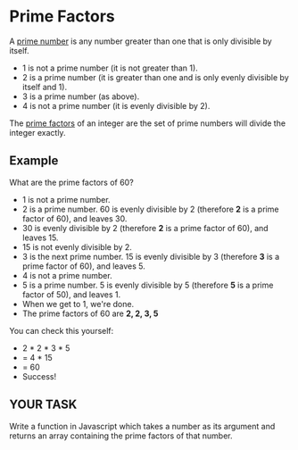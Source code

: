 # Prime Factors

A [prime number](https://en.wikipedia.org/wiki/Prime_number) is any number greater than one that is only divisible by itself. 

- 1 is not a prime number (it is not greater than 1).
- 2 is a prime number (it is greater than one and is only evenly divisible by itself and 1).
- 3 is a prime number (as above).
- 4 is not a prime number (it is evenly divisible by 2).

The [prime factors](https://en.wikipedia.org/wiki/Prime_factor) of an integer are the set of prime numbers will divide the integer exactly. 

## Example

What are the prime factors of 60?

- 1 is not a prime number.
- 2 is a prime number. 60 is evenly divisible by 2 (therefore **2** is a prime factor of 60), and leaves 30.
- 30 is evenly divisible by 2 (therefore **2** is a prime factor of 60), and leaves 15.
- 15 is not evenly divisible by 2.
- 3 is the next prime number. 15 is evenly divisible by 3 (therefore **3** is a prime factor of 60), and leaves 5.
- 4 is not a prime number.
- 5 is a prime number. 5 is evenly divisible by 5 (therefore **5** is a prime factor of 50), and leaves 1.
- When we get to 1, we're done. 
- The prime factors of 60 are **2, 2, 3, 5**

You can check this yourself:

- 2 * 2 * 3 * 5
- = 4 * 15
- = 60
- Success!

## YOUR TASK

Write a function in Javascript which takes a number as its argument and returns an array containing the prime factors of that number.